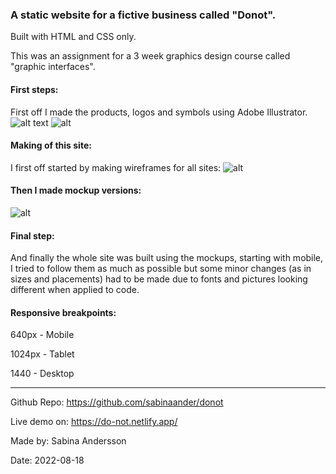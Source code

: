 ### A static website for a fictive business called "Donot".

Built with HTML and CSS only.

This was an assignment for a 3 week graphics design course called "graphic interfaces".

#### First steps:

First off I made the products, logos and symbols using Adobe Illustrator.
![alt text](https://i.imgur.com/zxALPm5.png) ![alt](https://i.imgur.com/A8rgzgg.png)

#### Making of this site:

I first off started by making wireframes for all sites:
![alt](https://i.imgur.com/PO1NhKV.png)

#### Then I made mockup versions:

![alt](https://i.imgur.com/PNMgbxW.jpg)

#### Final step: 

And finally the whole site was built using the mockups, starting with mobile, I tried to follow them as much as possible but some minor changes (as in sizes and placements) had to be made due to fonts and pictures looking different when applied to code.

#### Responsive breakpoints:

640px - Mobile

1024px - Tablet

1440 - Desktop

----------

Github Repo: https://github.com/sabinaander/donot

Live demo on: https://do-not.netlify.app/


Made by: Sabina Andersson

Date: 2022-08-18
